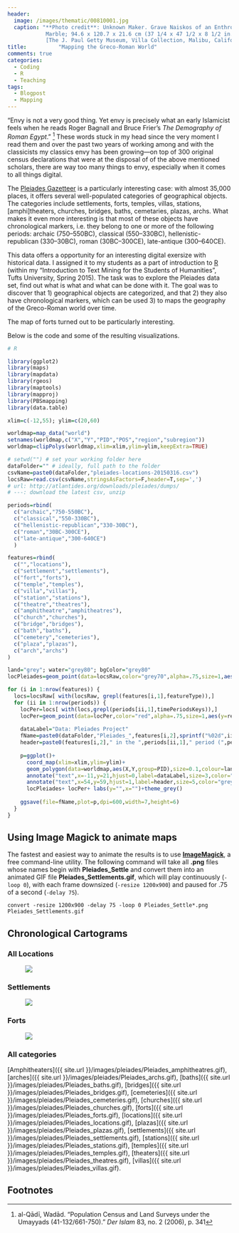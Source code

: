 ```yaml
---
header:
  image: /images/thematic/00810001.jpg
  caption: "**Photo credit**: Unknown Maker. Grave Naiskos of an Enthroned Woman with an Attendant, about 100 B.C.,
			Marble; 94.6 x 120.7 x 21.6 cm (37 1/4 x 47 1/2 x 8 1/2 in.). 
			[The J. Paul Getty Museum, Villa Collection, Malibu, California.](http://www.getty.edu/art/collection/objects/7009/unknown-maker-grave-naiskos-of-an-enthroned-woman-with-an-attendant-east-greek-about-100-bc/)"
title:			"Mapping the Greco-Roman World"
comments: true
categories:
  - Coding
  - R
  - Teaching
tags:
  - Blogpost
  - Mapping
---
```


“Envy is not a very good thing. Yet envy is precisely what an early Islamicist feels when he reads Roger Bagnall and Bruce Frier’s *The Demography of Roman Egypt*.” [^fn1] These words stuck in my head since the very moment I read them and over the past two years of working among and with the classicists my classics envy has been growing—on top of 300 original census declarations that were at the disposal of of the above mentioned scholars, there are way too many things to envy, especially when it comes to all things digital.

The [Pleiades Gazetteer](http://pleiades.stoa.org/) is a particularly interesting case: with almost 35,000 places, it offers several well-populated categories of geographical objects. The categories include settlements, forts, temples, villas, stations, [amphi]theaters, churches, bridges, baths, cemetaries, plazas, archs. What makes it even more interesting is that most of these objects have chronological markers, i.e. they belong to one or more of the following periods: archaic (750–550BC), classical (550–330BC), hellenistic-republican (330–30BC), roman (30BC–300CE), late-antique (300–640CE).

This data offers a opportunity for an interesting digital exersize with historical data. I assigned it to my students as a part of introduction to [R](https://www.r-project.org/) (within my “Introduction to Text Mining for the Students of Humanities”, Tufts University, Spring 2015). The task was to explore the Pleiades data set, find out what is what and what can be done with it. The goal was to discover that 1) geographical objects are categorized, and that 2) they also have chronological markers, which can be used 3) to maps the geography of the Greco-Roman world over time.

The map of forts turned out to be particularly interesting.

Below is the code and some of the resulting visualizations.

~~~ r
# R

library(ggplot2)
library(maps)
library(mapdata)
library(rgeos)
library(maptools)
library(mapproj)
library(PBSmapping)
library(data.table)

xlim=c(-12,55); ylim=c(20,60)

worldmap=map_data("world")
setnames(worldmap,c("X","Y","PID","POS","region","subregion"))
worldmap=clipPolys(worldmap,xlim=xlim,ylim=ylim,keepExtra=TRUE)

# setwd("") # set your working folder here
dataFolder="" # ideally, full path to the folder
csvName=paste0(dataFolder,"pleiades-locations-20150316.csv")
locsRaw=read.csv(csvName,stringsAsFactors=F,header=T,sep=',')
# url: http://atlantides.org/downloads/pleiades/dumps/
# ---: download the latest csv, unzip 

periods=rbind(
  c("archaic","750-550BC"),
  c("classical","550-330BC"),
  c("hellenistic-republican","330-30BC"),
  c("roman","30BC-300CE"),
  c("late-antique","300-640CE")
  )

features=rbind(
  c("","locations"),
  c("settlement","settlements"),
  c("fort","forts"),
  c("temple","temples"),
  c("villa","villas"),
  c("station","stations"),
  c("theatre","theatres"),
  c("amphitheatre","amphitheatres"),
  c("church","churches"),
  c("bridge","bridges"),
  c("bath","baths"),
  c("cemetery","cemeteries"),
  c("plaza","plazas"),
  c("arch","archs")
)

land="grey"; water="grey80"; bgColor="grey80"
locPleiades=geom_point(data=locsRaw,color="grey70",alpha=.75,size=1,aes(y=reprLat,x=reprLong))

for (i in 1:nrow(features)) {
  locs=locsRaw[ with(locsRaw, grepl(features[i,1],featureType)),]
  for (ii in 1:nrow(periods)) {
    locPer=locs[ with(locs,grepl(periods[ii,1],timePeriodsKeys)),]
    locPer=geom_point(data=locPer,color="red",alpha=.75,size=1,aes(y=reprLat,x=reprLong))
    
    dataLabel="Data: Pleiades Project"
    fName=paste0(dataFolder,"Pleiades_",features[i,2],sprintf("%02d",ii),".png")
    header=paste0(features[i,2]," in the ",periods[ii,1]," period (",periods[ii,2],")")
    
    p=ggplot()+
      coord_map(xlim=xlim,ylim=ylim)+
      geom_polygon(data=worldmap,aes(X,Y,group=PID),size=0.1,colour=land,fill=water,alpha=1)+
      annotate("text",x=-11,y=21,hjust=0,label=dataLabel,size=3,color="grey40")+
      annotate("text",x=54,y=59,hjust=1,label=header,size=5,color="grey40")+ 
      locPleiades+ locPer+ labs(y="",x="")+theme_grey()
    
    ggsave(file=fName,plot=p,dpi=600,width=7,height=6)
  }
}
~~~

## Using Image Magick to animate maps
The fastest and easiest way to animate the results is to use [**ImageMagick**](http://www.imagemagick.org/), a free command-line utility. The following command will take all **.png** files whose names begin with **Pleiades\_Settle** and convert them into an animated GIF file **Pleiades\_Settlements.gif**, which will play continuously (`-loop 0`), with each frame downsized (`-resize 1200x900`) and paused for .75 of a second (`-delay 75`).

~~~
convert -resize 1200x900 -delay 75 -loop 0 Pleiades_Settle*.png Pleiades_Settlements.gif
~~~


## Chronological Cartograms


### All Locations

<figure class="fit">
	<a href="{{ site.url }}/images/pleiades/Pleiades_locations.gif" title="">
	<img src="{{ site.url }}/images/pleiades/Pleiades_locations.gif">
	</a>
</figure>

### Settlements

<figure class="fit">
	<a href="{{ site.url }}/images/pleiades/Pleiades_settlements.gif" title="">
	<img src="{{ site.url }}/images/pleiades/Pleiades_settlements.gif">
	</a>
</figure>


### Forts

<figure class="fit">
	<a href="{{ site.url }}/images/pleiades/Pleiades_forts.gif" title="">
	<img src="{{ site.url }}/images/pleiades/Pleiades_forts.gif">
	</a>
</figure>

### All categories

[Amphitheaters]({{ site.url }}/images/pleiades/Pleiades_amphitheatres.gif), 
[arches]({{ site.url }}/images/pleiades/Pleiades_archs.gif),
[baths]({{ site.url }}/images/pleiades/Pleiades_baths.gif), 
[bridges]({{ site.url }}/images/pleiades/Pleiades_bridges.gif), 
[cemeteries]({{ site.url }}/images/pleiades/Pleiades_cemeteries.gif), 
[churches]({{ site.url }}/images/pleiades/Pleiades_churches.gif), 
[forts]({{ site.url }}/images/pleiades/Pleiades_forts.gif), 
[locations]({{ site.url }}/images/pleiades/Pleiades_locations.gif), 
[plazas]({{ site.url }}/images/pleiades/Pleiades_plazas.gif), 
[settlements]({{ site.url }}/images/pleiades/Pleiades_settlements.gif), 
[stations]({{ site.url }}/images/pleiades/Pleiades_stations.gif), 
[temples]({{ site.url }}/images/pleiades/Pleiades_temples.gif), 
[theaters]({{ site.url }}/images/pleiades/Pleiades_theatres.gif), 
[villas]({{ site.url }}/images/pleiades/Pleiades_villas.gif).


## Footnotes

[^fn1]: al-Qādī, Wadād. “Population Census and Land Surveys under the Umayyads (41-132/661-750).” _Der Islam_ 83, no. 2 (2006), p. 341